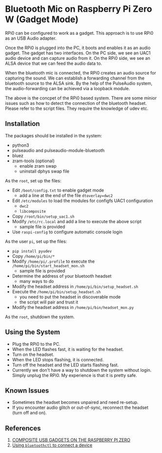 # Bluetooth Mic on Raspberry Pi Zero W (Gadget Mode)

RPi0 can be configured to work as a gadget. This approach is to use RPi0 as an USB Audio adapter.

Once the RPi0 is plugged into the PC, it boots and enables it as an audio gadget.
The gadget has two interfaces. On the PC side, we see an UAC1 audio device and can capture audio
from it. On the RPi0 side, we see an ALSA device that we can feed the audio data to.

When the bluetooth mic is connected, the RPi0 creates an audio source for capturing the sound.
We can establish a forwarding channel from the bluetooth source to the ALSA sink.
By the help of the PulseAudio system, the audio-forwarding can be achieved via a loopback module.

The above is the concpet of the RPi0 based system. There are some minior issues such as how to
detect the connection of the bluetooth headset. Please refer to the script files. They require
the knowledge of udev etc.

## Installation

The packages should be installed in the system:
 *   python3
 *   pulseaudio and pulseaudio-module-bluetooth
 *   bluez
 *   zram-tools (optional)
     * enable zram swap
     * uninstall dphys swap file

As the ``root``, set up the files:
 *   Edit ``/boot/config.txt`` to enable gadget mode
     *   add a line at the end of the file ``dtoverlay=dwc2``
 *   Edit ``/etc/modules`` to load the modules for configfs UAC1 configuration
     *   ``dwc2``
     *   ``libcomposite``
 *   Copy ``/root/bin/setup_uac1.sh``
 *   Modify ``/etc/rc.local`` and add a line to execute the above script
     *   sample file is provided
 *   Use ``raspi-config`` to configure automatic console login

As the user ``pi``, set up the files:
 *   ``pip install pyudev``
 *   Copy ``/home/pi/bin/*``
 *   Modify ``/home/pi/.profile`` to execute the ``/home/pi/bin/start_headset_mon.sh``
     *   sample file is provided
 *   Determine the address of your bluetooth headset
     *   many ways to do
 *   Modify the headset address in ``/home/pi/bin/setup_headset.sh``
 *   Execute the ``/home/pi/bin/setup_headset.sh``
     *   you need to put the headset in discoverable mode
     *   the script will pair and trust it
 *   Modify the headset address in ``/home/pi/bin/headset_mon.py``

As the ``root``, shutdown the system.

## Using the System
 *   Plug the RPi0 to the PC.
 *   When the LED flashes fast, it is waiting for the headset.
 *   Turn on the headset.
 *   When the LED stops flashing, it is connected.
 *   Turn off the headset and the LED starts flashing fast.
 *   Currently we don't have a way to shutdown the system without login. Simply unplug the RPi0. My experience is that it is pretty safe.

## Known Issues
 *   Sometimes the headset becomes unpaired and need re-setup.
 *   If you encounter audio glitch or out-of-sync, reconnect the headset (turn off and on).

## References
 1.  [COMPOSITE USB GADGETS ON THE RASPBERRY PI ZERO](http://www.isticktoit.net/?p=1383)
 1.  [Using ``bluetoothctl`` to connect a device](https://wiki.archlinux.org/title/bluetooth)
